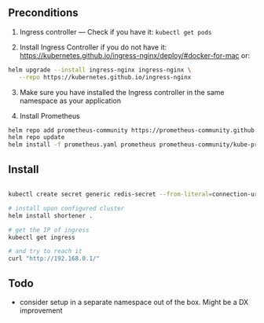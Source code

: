 ## Preconditions

1. Ingress controller — Check if you have it: `kubectl get pods`

2. Install Ingress Controller if you do not have it: https://kubernetes.github.io/ingress-nginx/deploy/#docker-for-mac or: 

```sh
helm upgrade --install ingress-nginx ingress-nginx \
   --repo https://kubernetes.github.io/ingress-nginx 
```
3. Make sure you have installed the Ingress controller in the same namespace as your application

4. Install Prometheus
```sh
helm repo add prometheus-community https://prometheus-community.github.io/helm-charts
helm repo update
helm install -f prometheus.yaml prometheus prometheus-community/kube-prometheus-stack
```

## Install

```sh

kubectl create secret generic redis-secret --from-literal=connection-url='redis://localhost:6379'

# install upon configured cluster
helm install shortener .

# get the IP of ingress 
kubectl get ingress

# and try to reach it
curl "http://192.168.0.1/"
```

## Todo

- consider setup in a separate namespace out of the box. Might be a DX improvement
